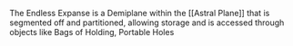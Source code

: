 The Endless Expanse is a Demiplane within the [[Astral Plane]] that is segmented off and partitioned, allowing storage and is accessed through objects like Bags of Holding, Portable Holes
